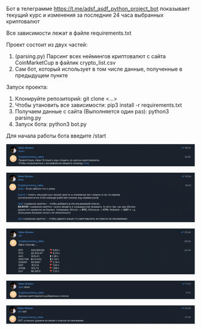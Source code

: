 Бот в телеграмме https://t.me/adsf_asdf_python_project_bot показывает текущий курс и изменения за последние 24 часа выбранных криптовалют

Все зависимости лежат в файле requirements.txt

Проект состоит из двух частей:
1) (parsing.py) Парсинг всех неймингов криптовалют с сайта CoinMarketCup в файлик crypto_list.csv
2) Сам бот, который использует в том числе данные, полученные в предыдущем пункте

Запуск проекта:
1) Клонируйте репозиторий: git clone <...>
2) Чтобы утановить все зависимости: pip3 install -r requirements.txt
3) Получаем данные с сайта (Выполняется один раз): python3 parsing.py
4) Запуск бота: python3 bot.py

Для начала работы бота введите /start

![Image alt](https://github.com/fomaivan/python_telegram_bot/blob/main/images/start.png) 

![Image alt](https://github.com/fomaivan/python_telegram_bot/blob/main/images/help.png)

![Image alt](https://github.com/fomaivan/python_telegram_bot/blob/main/images/all.png)

![Image alt](https://github.com/fomaivan/python_telegram_bot/blob/main/images/add.png)

![Image alt](https://github.com/fomaivan/python_telegram_bot/blob/main/images/del.png)
